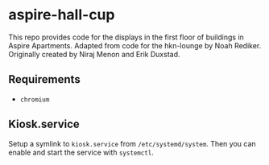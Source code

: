 # aspire-hall-cup
This repo provides code for the displays in the first floor of buildings in Aspire Apartments.
Adapted from code for the hkn-lounge by Noah Rediker. Originally created by Niraj Menon and Erik Duxstad.

## Requirements
- `chromium`

## Kiosk.service
Setup a symlink to `kiosk.service` from `/etc/systemd/system`. Then you can enable and start the service with `systemctl`. 

